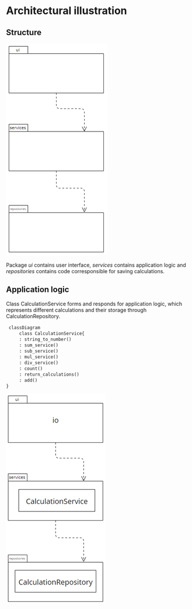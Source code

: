 # Architectural illustration

## Structure

![Package Structure](./photos/architecture-package.png)

Package _ui_ contains user interface, _services_ contains application logic and _repositories_ contains code corresponsible for saving calculations.

## Application logic

Class CalculationService forms and responds for application logic, which represents different calculations and their storage through CalculationRepository.

```mermaid
 classDiagram
     class CalculationService{
     : string_to_number()
     : sum_service()
     : sub_service()
     : mul_service()
     : div_service()
     : count()
     : return_calculations()
     : add()
}
```

![Package Structure and Classes](./photos/architecture-package-and-classes.png)
